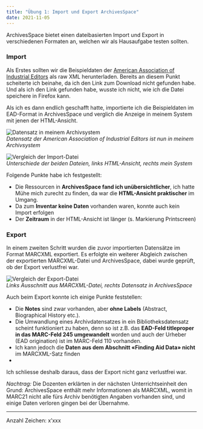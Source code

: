 ```yaml
---
title: "Übung 1: Import und Export ArchivesSpace"
date: 2021-11-05
---
```


ArchivesSpace bietet einen dateibasierten Import und Export in verschiedenen Formaten an, welchen wir als Hausaufgabe testen sollten.

### Import
Als Erstes sollten wir die Beispieldaten der [American Association of Industrial Editors](https://eadiva.com/sample-ead-files/) als raw XML herunterladen. Bereits an diesem Punkt scheiterte ich beinahe, da ich den Link zum Download nicht gefunden habe. Und als ich den Link gefunden habe, wusste ich nicht, wie ich die Datei speichere in Firefox kann.

Als ich es dann endlich geschafft hatte, importierte ich die Beispieldaten im EAD-Format in ArchivesSpace und verglich die Anzeige in meinem System mit jenen der HTML-Ansicht.

![Datensatz in meinem Archivsystem](https://i.ibb.co/N9Dd709/Screenshot-from-2021-12-01-15-24-24.png) <br>
<i>Datensatz der American Association of Industrial Editors ist nun in meinem Archivsystem</i> <br>

![Vergleich der Import-Datei](https://i.ibb.co/B3vvzPm/Vergleich-Import.png) <br>
<i>Unterschiede der beiden Dateien, links HTML-Ansicht, rechts mein System </i>

Folgende Punkte habe ich festgestellt:
- Die Ressourcen in **ArchivesSpace fand ich unübersichtlicher**, ich hatte Mühe mich zurecht zu finden, da war die **HTML-Ansicht praktischer** im Umgang.
- Da zum **Inventar keine Daten** vorhanden waren, konnte auch kein Import erfolgen
- Der **Zeitraum** in der HTML-Ansicht ist länger (s. Markierung Printscreen)

### Export
In einem zweiten Schritt wurden die zuvor importierten Datensätze im Format MARCXML exportiert. Es erfolgte ein weiterer Abgleich zwischen der exportierten MARCXML-Datei und ArchivesSpace, dabei wurde geprüft, ob der Export verlustfrei war.

![Vergleich der Export-Datei](https://i.ibb.co/CVR8WDC/Screenshot-from-2021-12-01-15-46-44.png) <br>
<i>Links Ausschnitt aus MARCXML-Datei, rechts Datensatz in ArchivesSpace </i>

Auch beim Export konnte ich einige Punkte feststellen:
- Die **Notes** sind zwar vorhanden, aber **ohne Labels** (Abstract, Biographical History etc.). 
- Die Umwandlung eines Archivdatensatzes in ein Bibliotheksdatensatz scheint funktioniert zu haben, denn so ist z.B. das **EAD-Feld titleproper in das MARC-Feld 245 umgewandelt** worden und auch der Urheber (EAD origination) ist im MARC-Feld 110 vorhanden.
- Ich kann jedoch die **Daten aus dem Abschnitt «Finding Aid Data» nicht** im MARCXML-Satz finden
- 
Ich schliesse deshalb daraus, dass der Export nicht ganz verlustfrei war. 

*Nachtrag:* Die Dozenten erklärten in der nächsten Unterrichtseinheit den Grund: ArchivesSpace enthält mehr Informationen als MARCXML, womit in MARC21 nicht alle fürs Archiv benötigten Angaben vorhanden sind, und einige Daten verloren gingen bei der Übernahme.

---
Anzahl Zeichen: x’xxx
